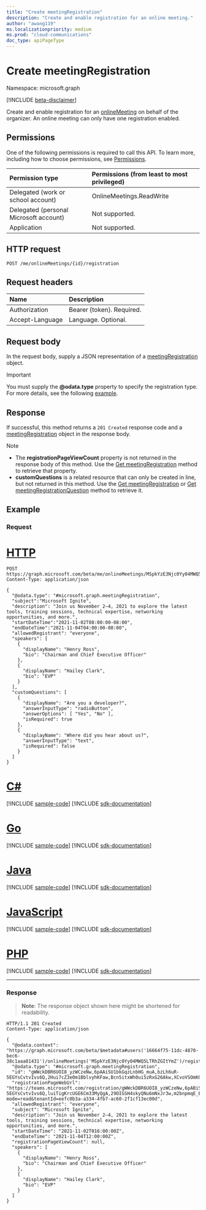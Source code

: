 ```yaml
---
title: "Create meetingRegistration"
description: "Create and enable registration for an online meeting."
author: "awang119"
ms.localizationpriority: medium
ms.prod: "cloud-communications"
doc_type: apiPageType
---
```


# Create meetingRegistration

Namespace: microsoft.graph

[!INCLUDE [beta-disclaimer](../../includes/beta-disclaimer.md)]

Create and enable registration for an [onlineMeeting](../resources/onlinemeeting.md) on behalf of the organizer. An online meeting can only have one registration enabled.

## Permissions

One of the following permissions is required to call this API. To learn more, including how to choose permissions, see [Permissions](/graph/permissions-reference).

| Permission type | Permissions (from least to most privileged) |
|:----------------|:--------------------------------------------|
| Delegated (work or school account) | OnlineMeetings.ReadWrite |
| Delegated (personal Microsoft account) | Not supported. |
| Application | Not supported. |

## HTTP request
<!-- { "blockType": "ignored" } -->
```http
POST /me/onlineMeetings/{id}/registration
```

## Request headers

| Name            | Description               |
| :-------------- | :------------------------ |
| Authorization   | Bearer {token}. Required. |
| Accept-Language | Language. Optional.       |

## Request body

In the request body, supply a JSON representation of a [meetingRegistration](../resources/meetingregistration.md) object.

> [!IMPORTANT]
> You must supply the **@odata.type** property to specify the registration type. For more details, see the following [example](#example).

## Response

If successful, this method returns a `201 Created` response code and a [meetingRegistration](../resources/meetingregistration.md) object in the response body.

> [!NOTE]
>
>- The **registrationPageViewCount** property is not returned in the response body of this method. Use the [Get meetingRegistration](meetingRegistration-get.md) method to retrieve that property.
>- **customQuestions** is a related resource that can only be created in line, but not returned in this method. Use the [Get meetingRegistration](meetingRegistration-get.md) or [Get meetingRegistrationQuestion](meetingregistrationquestion-get.md) method to retrieve it.

## Example

### Request


# [HTTP](#tab/http)
<!-- {
  "blockType": "request",
  "name": "create-registration",
  "@odata.type": "microsoft.graph.meetingRegistration",
  "sampleKeys": ["MSpkYzE3Njc0Yy04MWQ5LTRhZGItYmZ"]
}-->

```http
POST https://graph.microsoft.com/beta/me/onlineMeetings/MSpkYzE3Njc0Yy04MWQ5LTRhZGItYmZ/registration
Content-Type: application/json

{
  "@odata.type": "#microsoft.graph.meetingRegistration",
  "subject":"Microsoft Ignite",
  "description": "Join us November 2–4, 2021 to explore the latest tools, training sessions, technical expertise, networking opportunities, and more.",
  "startDateTime":"2021-11-02T08:00:00-08:00",
  "endDateTime":"2021-11-04T04:00:00-08:00",
  "allowedRegistrant": "everyone",
  "speakers": [
    {
      "displayName": "Henry Ross",
      "bio": "Chairman and Chief Executive Officer"
    },
    {
      "displayName": "Hailey Clark",
      "bio": "EVP"
    }
  ],
  "customQuestions": [
    {
      "displayName": "Are you a developer?",
      "answerInputType": "radioButton",
      "answerOptions": [ "Yes", "No" ],
      "isRequired": true
    },
    {
      "displayName": "Where did you hear about us?",
      "answerInputType": "text",
      "isRequired": false
    }
  ]
}
```

# [C#](#tab/csharp)
[!INCLUDE [sample-code](../includes/snippets/csharp/create-registration-csharp-snippets.md)]
[!INCLUDE [sdk-documentation](../includes/snippets/snippets-sdk-documentation-link.md)]

# [Go](#tab/go)
[!INCLUDE [sample-code](../includes/snippets/go/create-registration-go-snippets.md)]
[!INCLUDE [sdk-documentation](../includes/snippets/snippets-sdk-documentation-link.md)]

# [Java](#tab/java)
[!INCLUDE [sample-code](../includes/snippets/java/create-registration-java-snippets.md)]
[!INCLUDE [sdk-documentation](../includes/snippets/snippets-sdk-documentation-link.md)]

# [JavaScript](#tab/javascript)
[!INCLUDE [sample-code](../includes/snippets/javascript/create-registration-javascript-snippets.md)]
[!INCLUDE [sdk-documentation](../includes/snippets/snippets-sdk-documentation-link.md)]

# [PHP](#tab/php)
[!INCLUDE [sample-code](../includes/snippets/php/create-registration-php-snippets.md)]
[!INCLUDE [sdk-documentation](../includes/snippets/snippets-sdk-documentation-link.md)]

---

### Response

> **Note**: The response object shown here might be shortened for readability.

<!-- {
  "blockType": "response",
  "name": "create-registration",
  "truncated": true,
  "@odata.type": "microsoft.graph.meetingRegistration"
}-->

```http
HTTP/1.1 201 Created
Content-Type: application/json

{
  "@odata.context": "https://graph.microsoft.com/beta/$metadata#users('16664f75-11dc-4870-bec6-38c1aaa81431')/onlineMeetings('MSpkYzE3Njc0Yy04MWQ5LTRhZGItYmZ')/registration/$entity",
  "@odata.type": "#microsoft.graph.meetingRegistration",
  "id": "gWWckDBR6UOI8_yzWCzeNw,6pAAiSU1bkGqzLnbHG_muA,bzLh6uR-5EGYsCvtvIvs6Q,2Hui7cZ3e0m1BblvyhKFaw,Bcn5itxWh0ui5zRxG26Akw,XCvoVSOmK0e9fivLeKuR_w",
  "registrationPageWebUrl": "https://teams.microsoft.com/registration/gWWckDBR6UOI8_yzWCzeNw,6pABiSU1bkGqzLnbHG_muA,bzLh6uR-5EGYsCvtvIvs6Q,luiTigKrcUGE6Cm33MyQgA,29OIGSH4skyQNu6mNxJr3w,m2bnpmqE_EqwV1Q8dr280E?mode=read&tenantId=eefc0b3a-a334-4fb7-ac60-2f1cf13ec00d",
  "allowedRegistrant": "everyone",
  "subject": "Microsoft Ignite",
  "description": "Join us November 2–4, 2021 to explore the latest tools, training sessions, technical expertise, networking opportunities, and more.",
  "startDateTime": "2021-11-02T016:00:00Z",
  "endDateTime": "2021-11-04T12:00:00Z",
  "registrationPageViewCount": null,
  "speakers": [
    {
      "displayName": "Henry Ross",
      "bio": "Chairman and Chief Executive Officer"
    },
    {
      "displayName": "Hailey Clark",
      "bio": "EVP"
    }
  ]
}
```
